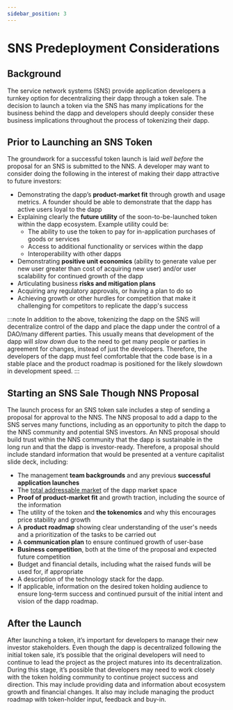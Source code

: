 ```yaml
---
sidebar_position: 3
---
```

# SNS Predeployment Considerations

## Background
The service network systems (SNS) provide application developers a turnkey option for decentralizing their dapp through a token sale. The decision to launch a token via the SNS has many implications for the business behind the dapp and developers should deeply consider these business implications throughout the process of tokenizing their dapp.

## Prior to Launching an SNS Token

The groundwork for a successful token launch is laid *well before* the proposal for an SNS is submitted to the NNS. A developer may want to consider doing the following in the interest of making their dapp attractive to future investors:
* Demonstrating the dapp’s **product-market fit** through growth and usage metrics. A founder should be able to demonstrate that the dapp has active users loyal to the dapp
* Explaining clearly the **future utility** of the soon-to-be-launched token within the dapp ecosystem. Example utility could be:
    * The ability to use the token to pay for in-application purchases of goods or services
    * Access to additional functionality or services within the dapp
    * Interoperability with other dapps
* Demonstrating **positive unit economics** (ability to generate value per new user greater than cost of acquiring new user) and/or user scalability for continued growth of the dapp
* Articulating business **risks and mitigation plans**
* Acquiring any regulatory approvals, or having a plan to do so
* Achieving growth or other hurdles for competition that make it challenging for competitors to replicate the dapp's success

:::note
In addition to the above, tokenizing the dapp on the SNS will decentralize control of the dapp and place the dapp under the control of a DAO/many different parties. This usually means that development of the dapp will *slow down* due to the need to get many people or parties in agreement for changes, instead of just the developers. Therefore, the developers of the dapp must feel comfortable that the code base is in a stable place and the product roadmap is positioned for the likely slowdown in development speed.
:::


## Starting an SNS Sale Though NNS Proposal
The launch process for an SNS token sale includes a step of sending a proposal for approval to the NNS. The NNS proposal to add a dapp to the SNS serves many functions, including as an opportunity to pitch the dapp to the NNS community and potential SNS investors.  An NNS proposal should build trust within the NNS community that the dapp is sustainable in the long run and that the dapp is investor-ready. Therefore, a proposal should include standard information that would be presented at a venture capitalist slide deck, including:
* The management **team backgrounds** and any previous **successful application launches**
* The [total addressable market](https://en.wikipedia.org/wiki/Total_addressable_market) of the dapp market space
* **Proof of product-market fit** and growth traction, including the source of the information
* The utility of the token and **the tokenomics** and why this encourages price stability and growth
* A **product roadmap** showing clear understanding of the user's needs and a prioritization of the tasks to be carried out
* A **communication plan** to ensure continued growth of user-base 
* **Business competition**, both at the time of the proposal and expected future competition
* Budget and financial details, including what the raised funds will be used for, if appropriate
* A description of the technology stack for the dapp.
* If applicable, information on the desired token holding audience to ensure long-term success and continued pursuit of the initial intent and vision of the dapp roadmap.

## After the Launch
After launching a token, it’s important for developers to manage their new investor stakeholders.  Even though the dapp is decentralized following the initial token sale, it’s possible that the original developers will need to continue to lead the project as the project matures into its decentralization.  During this stage, it’s possible that developers may need to work closely with the token holding community to continue project success and direction. This may include providing data and information about ecosystem growth and financial changes.  It also may include managing the product roadmap with token-holder input, feedback and buy-in.
